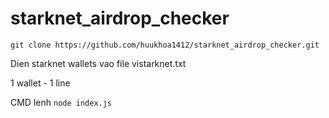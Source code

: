 # starknet_airdrop_checker

`git clone https://github.com/huukhoa1412/starknet_airdrop_checker.git`

Dien starknet wallets vao file vistarknet.txt

1 wallet - 1 line

CMD lenh 
`node index.js`
